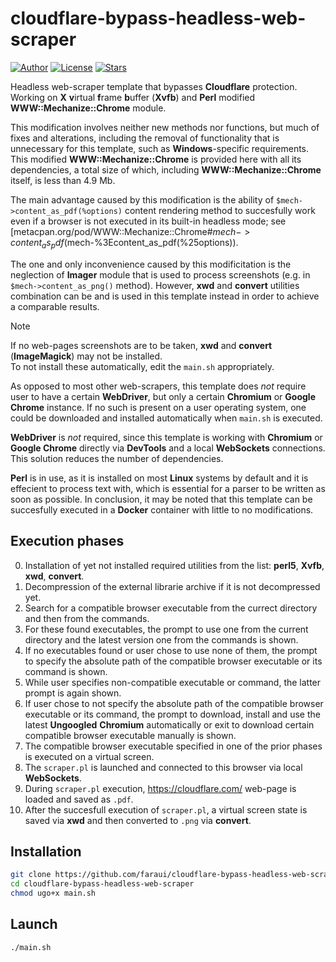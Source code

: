 # cloudflare-bypass-headless-web-scraper
[![Author](https://img.shields.io/badge/Author-@faraui-lightgreen.svg)](https://github.com/faraui)
[![License](https://img.shields.io/badge/License-ISC-lightblue.svg)](https://raw.githubusercontent.com/faraui/cloudflare-bypass-headless-web-scraper/main/LICENSE.txt)
[![Stars](https://img.shields.io/badge/Stars->100-lightyellow.svg)](https://github.com/faraui/cloudflare-bypass-headless-web-scraper/stargazers)

Headless web-scraper template that bypasses **Cloudflare** protection. Working on **X** **v**irtual **f**rame **b**uffer (**Xvfb**) and **Perl** modified **WWW::Mechanize::Chrome** module.

This modification involves neither new methods nor functions, but much of fixes and alterations, including the removal of functionality that is unnecessary for this template, such as **Windows**-specific requirements. This modified **WWW::Mechanize::Chrome** is provided here with all its dependencies, a total size of which, including **WWW::Mechanize::Chrome** itself, is less than 4.9 Mb.

The main advantage caused by this modification is the ability of `$mech->content_as_pdf(%options)` content rendering method to succesfully work even if a browser is not executed in its built-in headless mode; see [metacpan.org/pod/WWW::Mechanize::Chrome#$mech->content_as_pdf(%options)](https://metacpan.org/pod/WWW::Mechanize::Chrome#$mech-%3Econtent_as_pdf(%25options)).

The one and only inconvenience caused by this modificitation is the neglection of **Imager** module that is used to process screenshots (e.g. in `$mech->content_as_png()` method). However, **xwd** and **convert** utilities combination can be and is used in this template instead in order to achieve a comparable results.

> [!NOTE]
> If no web-pages screenshots are to be taken, **xwd** and **convert** (**ImageMagick**) may not be installed.\
> To not install these automatically, edit the `main.sh` appropriately.

As opposed to most other web-scrapers, this template does *not* require user to have a certain **WebDriver**, but only a certain **Chromium** or **Google Chrome** instance. If no such is present on a user operating system, one could be downloaded and installed automatically when `main.sh` is executed.

**WebDriver** is *not* required, since this template is working with **Chromium** or **Google Chrome** directly via **DevTools** and a local **WebSockets** connections. This solution reduces the number of dependencies.

**Perl** is in use, as it is installed on most **Linux** systems by default and it is effecient to process text with, which is essential for a parser to be written as soon as possible. In conclusion, it may be noted that this template can be succesfully executed in a **Docker** container with little to no modifications.

## Execution phases
0. Installation of yet not installed required utilities from the list: **perl5**, **Xvfb**, **xwd**, **convert**.
1. Decompression of the external librarie archive if it is not decompressed yet.
2. Search for a compatible browser executable from the currect directory and then from the commands.
3. For these found executables, the prompt to use one from the current directory and the latest version one from the commands is shown.
4. If no executables found or user chose to use none of them, the prompt to specify the absolute path of the compatible browser executable or its command is shown.
5. While user specifies non-compatible executable or command, the latter prompt is again shown.
6. If user chose to not specify the absolute path of the compatible browser executable or its command, the prompt to download, install and use the latest **Ungoogled** **Chromium** automatically or exit to download certain compatible browser executable manually is shown.
7. The compatible browser executable specified in one of the prior phases is executed on a virtual screen.
8. The `scraper.pl` is launched and connected to this browser via local **WebSockets**.
9. During `scraper.pl` execution, https://cloudflare.com/ web-page is loaded and saved as `.pdf`.
10. After the succesfull execution of `scraper.pl`, a virtual screen state is saved via **xwd** and then converted to `.png` via **convert**.

## Installation
```bash
git clone https://github.com/faraui/cloudflare-bypass-headless-web-scraper.git
cd cloudflare-bypass-headless-web-scraper
chmod ugo+x main.sh
```

## Launch
```bash
./main.sh
```
